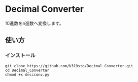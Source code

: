 # Decimal Converter
10進数をn進数へ変換します。
## 使い方
### インストール
```
git clone https://github.com/k310sto/Decimal_Converter.git
cd Decimal_Converter
chmod +x deciconv.py
```

